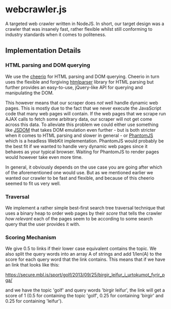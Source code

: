 webcrawler.js
=============

A targeted web crawler written in NodeJS. In short, our target design was a crawler that was insanely fast, rather flexible whilst still conforming to industry standards when it comes to politeness.

## Implementation Details

### HTML parsing and DOM querying

We use the [cheerio](http://matthewmueller.github.com/cheerio/) for HTML parsing and DOM querying. Cheerio in turn uses the flexible and forgiving [htmlparser](https://github.com/fb55/htmlparser2) library for HTML parsing but further provides an easy-to-use, jQuery-like API for querying and manipulating the DOM.

This however means that our scraper does *not* well handle dynamic web pages. This is mostly due to the fact that we never execute the JavaScript code that many web pages will contain. If the web pages that we scrape run AJAX calls to fetch some arbitrary data, our scraper will not get come across this data. To alleviate this problem we could either use something like [JSDOM](https://github.com/tmpvar/jsdom) that takes DOM emulation even further - but is both stricter when it comes to HTML parsing and slower in general - or [PhantomJS](http://phantomjs.org/) which is a headless WebKit implementation. PhantomJS would probably be the best fit if we wanted to handle very dynamic web pages since it behaves as your typical browser. Waiting for PhantomJS to render pages would however take even more time. 

In general, it obviously depends on the use case you are going after which of the aforementioned one would use. But as we mentioned earlier we wanted our crawler to be fast and flexible, and because of this cheerio seemed to fit us very well. 

### Traversal

We implement a rather simple best-first search tree traversal technique that uses a binary heap to order web pages by their _score_ that tells the crawler _how relevant_ each of the pages seem to be according to some search query that the user provides it with.

### Scoring Mechanism

We give 0.5 to links if their lower case equivalent contains the topic. We also split the query words into an array A of strings and add 1/len(A) to the score for each query word that the link contains. This means that if we have an link that looks like this:

  https://secure.mbl.is/sport/golf/2013/09/25/birgir_leifur_i_urtokumot_fyrir_pga/

and we have the topic 'golf' and query words 'birgir leifur', the link will get a score of 1 (0.5 for containing the topic 'golf', 0.25 for containing 'birgir' and 0.25 for containing 'leifur').